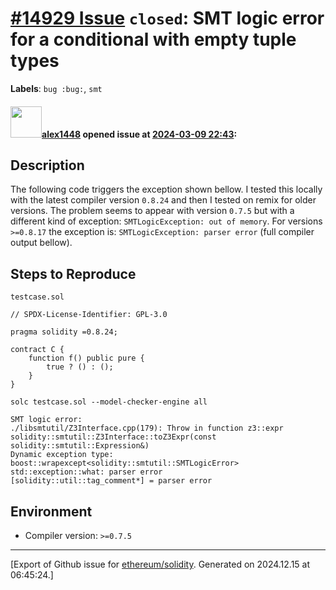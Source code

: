 # [\#14929 Issue](https://github.com/ethereum/solidity/issues/14929) `closed`: SMT logic error for a conditional with empty tuple types
**Labels**: `bug :bug:`, `smt`


#### <img src="https://avatars.githubusercontent.com/u/148193765?v=4" width="50">[alex1448](https://github.com/alex1448) opened issue at [2024-03-09 22:43](https://github.com/ethereum/solidity/issues/14929):

## Description

The following code triggers the exception shown bellow. I tested this locally with the latest compiler version ```0.8.24``` and then I tested on remix for older versions. The problem seems to appear with version ```0.7.5``` but with a different kind of exception: ```SMTLogicException: out of memory```. For versions ```>=0.8.17``` the exception is: ```SMTLogicException: parser error``` (full compiler output bellow).


## Steps to Reproduce

```testcase.sol```

```solidity
// SPDX-License-Identifier: GPL-3.0

pragma solidity =0.8.24;

contract C {
    function f() public pure {
        true ? () : ();
    }
}
```

```
solc testcase.sol --model-checker-engine all
```

```
SMT logic error:
./libsmtutil/Z3Interface.cpp(179): Throw in function z3::expr solidity::smtutil::Z3Interface::toZ3Expr(const solidity::smtutil::Expression&)
Dynamic exception type: boost::wrapexcept<solidity::smtutil::SMTLogicError>
std::exception::what: parser error
[solidity::util::tag_comment*] = parser error
```

## Environment

- Compiler version: ```>=0.7.5```




-------------------------------------------------------------------------------



[Export of Github issue for [ethereum/solidity](https://github.com/ethereum/solidity). Generated on 2024.12.15 at 06:45:24.]

